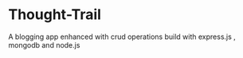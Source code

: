 # Thought-Trail
 A blogging app enhanced with crud operations build with express.js , mongodb and node.js
